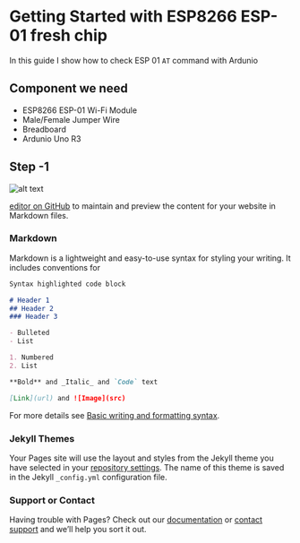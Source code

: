 # Getting Started with ESP8266 ESP-01 fresh chip 

In this guide I show how to check ESP 01 `AT` command with Ardunio
## Component we need
- ESP8266 ESP-01 Wi-Fi Module
- Male/Female Jumper Wire
- Breadboard
- Ardunio Uno R3

## Step -1
![alt text](https://content.instructables.com/ORIG/FQ3/0RFA/IJX7FOPJ/FQ30RFAIJX7FOPJ.png?auto=webp&frame=1&fit=bounds&md=9a8e49d83505db3aae7431acc3f61446|width=20px)

 [editor on GitHub](/esp.md) to maintain and preview the content for your website in Markdown files.
### Markdown

Markdown is a lightweight and easy-to-use syntax for styling your writing. It includes conventions for

```markdown
Syntax highlighted code block

# Header 1
## Header 2
### Header 3

- Bulleted
- List

1. Numbered
2. List

**Bold** and _Italic_ and `Code` text

[Link](url) and ![Image](src)
```

For more details see [Basic writing and formatting syntax](https://docs.github.com/en/github/writing-on-github/getting-started-with-writing-and-formatting-on-github/basic-writing-and-formatting-syntax).

### Jekyll Themes

Your Pages site will use the layout and styles from the Jekyll theme you have selected in your [repository settings](https://github.com/mobaarok/nineteenjune/settings/pages). The name of this theme is saved in the Jekyll `_config.yml` configuration file.

### Support or Contact

Having trouble with Pages? Check out our [documentation](https://docs.github.com/categories/github-pages-basics/) or [contact support](https://support.github.com/contact) and we’ll help you sort it out.
